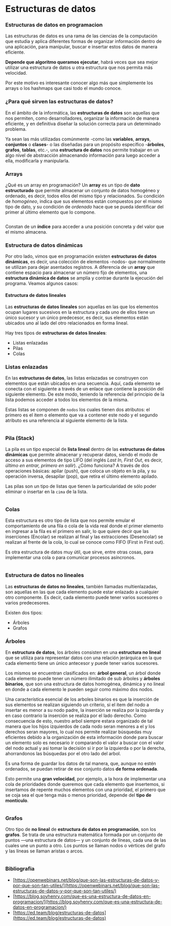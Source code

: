 # Estructuras de datos

### Estructuras de datos en programacion

Las estructuras de datos es una rama de las ciencias de la computación que estudia y aplica diferentes formas de organizar información dentro de una aplicación, para manipular, buscar e insertar estos datos de manera eficiente.

**Depende que algoritmo queramos ejecutar**, habrá veces que sea mejor utilizar una estructura de datos u otra estructura que nos permita más velocidad.

Por este motivo es interesante conocer algo más que simplemente los arrays o los hashmaps que casi todo el mundo conoce.

### ¿Para qué sirven las estructuras de datos? <a href="#c2-bfpara-qu-c3-a9-sirven-las-estructuras-de-datos" id="c2-bfpara-qu-c3-a9-sirven-las-estructuras-de-datos"></a>

En el ámbito de la informática, las **estructuras de datos** son aquellas que nos permiten, como desarrolladores, organizar la información de manera eficiente, y en definitiva diseñar la solución correcta para un determinado problema.

Ya sean las más utilizadas comúnmente -como las **variables**, **arrays**, **conjuntos** o **clases**- o las diseñadas para un propósito específico -**árboles**, **grafos**, **tablas**, etc.-, una **estructura de datos** nos permite trabajar en un algo nivel de abstracción almacenando información para luego acceder a ella, modificarla y manipularla.

### Arrays <a href="#arrays" id="arrays"></a>

¿Qué es un array en programación? Un **array** es un tipo de **dato estructurado** que permite almacenar un conjunto de datos homogéneo y ordenado, es decir, todos ellos del mismo tipo y relacionados. Su condición de _homogéneo_, indica que sus elementos están compuestos por el mismo tipo de dato, y su condición de _ordenado_ hace que se pueda identificar del primer al último elemento que lo compone.

<figure><img src="https://dc722jrlp2zu8.cloudfront.net/media/cache/15/0d/150d76f956d52bc2c4e7ac1556c67808.webp" alt=""><figcaption></figcaption></figure>

Constan de un **índice** para acceder a una posición concreta y del valor que el mismo almacena.

### Estructura de datos dinámicas <a href="#estructura-de-datos-din-c3-a1micas" id="estructura-de-datos-din-c3-a1micas"></a>

Por otro lado, vimos que en programación existen **estructuras de datos dinámicas**, es decir, una colección de elementos -nodos- que normalmente se utilizan para dejar asentados registros. A diferencia de un **array** que contiene espacio para almacenar un número fijo de elementos, una **estructura dinámica de datos** se amplía y contrae durante la ejecución del programa. Veamos algunos casos:

#### Estructura de datos lineales <a href="#estructura-de-datos-lineales" id="estructura-de-datos-lineales"></a>

Las **estructuras de datos lineales** son aquellas en las que los elementos ocupan lugares sucesivos en la estructura y cada uno de ellos tiene un único sucesor y un único predecesor, es decir, sus elementos están ubicados uno al lado del otro relacionados en forma lineal.

Hay tres tipos de **estructuras de datos lineales**:

* Listas enlazadas
* Pilas
* Colas

### **Listas enlazadas**

En las **estructuras de datos**, las listas enlazadas se construyen con elementos que están ubicados en una secuencia. Aquí, cada elemento se conecta con el siguiente a través de un enlace que contiene la posición del siguiente elemento. De este modo, teniendo la referencia del principio de la lista podemos acceder a todos los elementos de la misma.

Estas listas se componen de `nodos` los cuales tienen dos atributos: el primero es el item o elemento que va a contener este nodo y el segundo atributo es una referencia al siguiente elemento de la lista.

<figure><img src="https://blog.soyhenry.com/content/images/size/w1600/2022/02/LISTA-ENLAZADA.png" alt=""><figcaption></figcaption></figure>

### **Pila (Stack)**

La pila es un tipo especial de **lista lineal** dentro de las **estructuras de datos dinámicas** que permite almacenar y recuperar datos, siendo el modo de acceso a sus elementos de tipo LIFO (del inglés _Last In, First Out_, es decir, _último en entrar, primero en salir_). ¿Cómo funciona? A través de dos operaciones básicas: apilar (push), que coloca un objeto en la pila, y su operación inversa, desapilar (pop), que retira el último elemento apilado.

Las pilas son un tipo de listas que tienen la particularidad de sólo poder eliminar o insertar en la `cima` de la lista.

<figure><img src="https://cdn.programiz.com/sites/tutorial2program/files/stack.png" alt=""><figcaption></figcaption></figure>

### Colas

Esta estructura es otro tipo de lista que nos permite emular el comportamiento de una fila o cola de la vida real donde el primer elemento en ingresar a la fila es el primero en salir, lo que quiere decir que las inserciones (Encolar) se realizan al final y las extracciones (Desencolar) se realizan al frente de la cola, lo cual se conoce como FIFO (First in First out).

Es otra estructura de datos muy útil, que sirve, entre otras cosas, para implementar una cola o para comunicar procesos asíncronos.

<figure><img src="https://upload.wikimedia.org/wikipedia/commons/b/bb/Cola.svg" alt=""><figcaption></figcaption></figure>

### Estructura de datos no lineales <a href="#estructura-de-datos-no-lineales" id="estructura-de-datos-no-lineales"></a>

Las **estructuras de datos no lineales**, también llamadas multienlazadas, son aquellas en las que cada elemento puede estar enlazado a cualquier otro componente. Es decir, cada elemento puede tener varios sucesores o varios predecesores.

Existen dos tipos:

* Árboles
* Grafos

### **Árboles**

En **estructura de datos**, los árboles consisten en una **estructura no lineal** que se utiliza para representar datos con una relación jerárquica en la que cada elemento tiene un único antecesor y puede tener varios sucesores.

Los mismos se encuentran clasificados en: **árbol general**, un árbol donde cada elemento puede tener un número ilimitado de sub árboles y **árboles binarios**, que son una estructura de datos homogénea, dinámica y no lineal en donde a cada elemento le pueden seguir como máximo dos nodos.

Una característica esencial de los arboles binarios es que la inserción de sus elementos se realizan siguiendo un criterio, si el item del nodo a insertar es menor a su nodo padre, la inserción se realiza por la izquierda y en caso contrario la inserción se realiza por el lado derecho. Como consecuencia de esto, nuestro arbol siempre estara organizado de tal manera que los hijos izquierdos de cada nodo seran menores a el y los derechos seran mayores, lo cual nos permite realizar búsquedas muy eficientes debido a la organización de esta información donde para buscar un elemento solo es necesario ir comparando el valor a buscar con el valor del nodo actual y asi tomar la decisión si ir por la izquierda o por la derecha, ahorrandonos las búsquedas por el otro lado del arbol.

Es una forma de guardar los datos de tal manera, que, aunque no estén ordenados, se puedan retirar de ese conjunto datos **de forma ordenada**.

Esto permite una **gran velocidad**, por ejemplo, a la hora de implementar una cola de prioridades donde queremos que cada elemento que insertemos, si insertamos de repente muchos elementos con una prioridad, el primero que se coja sea el que tenga más o menos prioridad, depende del **tipo de montículo**.

<figure><img src="http://www.oscarblancarteblog.com/wp-content/uploads/2014/08/subarbol.png" alt=""><figcaption></figcaption></figure>

### **Grafos**

Otro tipo de **no lineal** de **estructura de datos en programación**, son los **grafos**. Se trata de una estructura matemática formada por un conjunto de puntos —una estructura de datos— y un conjunto de líneas, cada una de las cuales une un punto a otro. Los puntos se llaman nodos o vértices del grafo y las líneas se llaman aristas o arcos.

<figure><img src="https://blog.soyhenry.com/content/images/size/w1600/2022/02/GRAFOS.png" alt=""><figcaption></figcaption></figure>

### Bibliografia

* [https://openwebinars.net/blog/que-son-las-estructuras-de-datos-y-por-que-son-tan-utiles/](https://openwebinars.net/blog/que-son-las-estructuras-de-datos-y-por-que-son-tan-utiles/)
* [https://blog.soyhenry.com/que-es-una-estructura-de-datos-en-programacion/](https://blog.soyhenry.com/que-es-una-estructura-de-datos-en-programacion/)
* [https://ed.team/blog/estructuras-de-datos](https://ed.team/blog/estructuras-de-datos)
